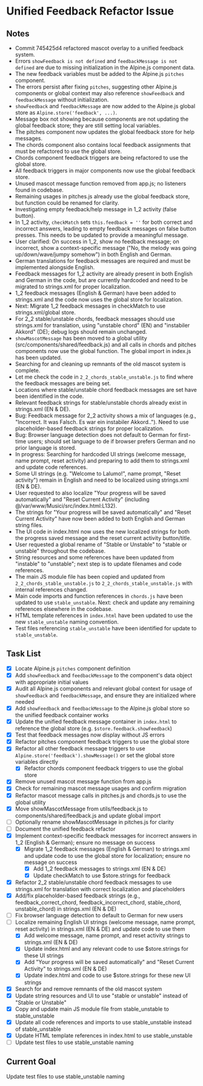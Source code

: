 # Unified Feedback Refactor Issue

## Notes
- Commit 745425d4 refactored mascot overlay to a unified feedback system.
- Errors `showFeedback is not defined` and `feedbackMessage is not defined` are due to missing initialization in the Alpine.js component data.
- The new feedback variables must be added to the Alpine.js `pitches` component.
- The errors persist after fixing `pitches`, suggesting other Alpine.js components or global context may also reference `showFeedback` and `feedbackMessage` without initialization.
- `showFeedback` and `feedbackMessage` are now added to the Alpine.js global store as `Alpine.store('feedback', ...)`.
- Message box not showing because components are not updating the global feedback store; they are still setting local variables.
- The pitches component now updates the global feedback store for help messages.
- The chords component also contains local feedback assignments that must be refactored to use the global store.
- Chords component feedback triggers are being refactored to use the global store.
- All feedback triggers in major components now use the global feedback store.
- Unused mascot message function removed from app.js; no listeners found in codebase.
- Remaining usages in pitches.js already use the global feedback store, but function could be renamed for clarity.
- Investigating empty feedback/help message in 1_2 activity (false button).
- In 1_2 activity, `checkMatch` sets `this.feedback = ''` for both correct and incorrect answers, leading to empty feedback messages on false button presses. This needs to be updated to provide a meaningful message.
- User clarified: On success in 1_2, show no feedback message; on incorrect, show a context-specific message ("No, the melody was going up/down/wave/jumpy somehow") in both English and German.
- German translations for feedback messages are required and must be implemented alongside English.
- Feedback messages for 1_2 activity are already present in both English and German in the code, but are currently hardcoded and need to be migrated to strings.xml for proper localization.
- 1_2 feedback messages (English & German) have been added to strings.xml and the code now uses the global store for localization.
- Next: Migrate 1_2 feedback messages in checkMatch to use strings.xml/global store.
- For 2_2 stable/unstable chords, feedback messages should use strings.xml for translation, using "unstable chord" (EN) and "instabiler Akkord" (DE); debug logs should remain unchanged.
- `showMascotMessage` has been moved to a global utility (src/components/shared/feedback.js) and all calls in chords and pitches components now use the global function. The global import in index.js has been updated.
- Searching for and cleaning up remnants of the old mascot system is complete.
- Let me check the code in `2_2_chords_stable_unstable.js` to find where the feedback messages are being set.
- Locations where stable/unstable chord feedback messages are set have been identified in the code.
- Relevant feedback strings for stable/unstable chords already exist in strings.xml (EN & DE).
- Bug: Feedback message for 2_2 activity shows a mix of languages (e.g., "Incorrect. It was Falsch. Es war ein instabiler Akkord.."). Need to use placeholder-based feedback strings for proper localization.
- Bug: Browser language detection does not default to German for first-time users; should set language to de if browser prefers German and no prior language is stored.
- In progress: Searching for hardcoded UI strings (welcome message, name prompt, reset activity) and preparing to add them to strings.xml and update code references.
- Some UI strings (e.g. "Welcome to Lalumo!", name prompt, "Reset activity") remain in English and need to be localized using strings.xml (EN & DE).
- User requested to also localize "Your progress will be saved automatically" and "Reset Current Activity" (including @/var/www/Musici/src/index.html:L132).
- The strings for "Your progress will be saved automatically" and "Reset Current Activity" have now been added to both English and German string files.
- The UI code in index.html now uses the new localized strings for both the progress saved message and the reset current activity button/title.
- User requested a global rename of "Stable or Unstable" to "stable or unstable" throughout the codebase.
- String resources and some references have been updated from "instable" to "unstable"; next step is to update filenames and code references.
- The main JS module file has been copied and updated from `2_2_chords_stable_unstable.js` to `2_2_chords_stable_unstable.js` with internal references changed.
- Main code imports and function references in `chords.js` have been updated to use `stable_unstable`. Next: check and update any remaining references elsewhere in the codebase.
- HTML template references in `index.html` have been updated to use the new `stable_unstable` naming convention.
- Test files referencing `stable_unstable` have been identified for update to `stable_unstable`.

## Task List
- [x] Locate Alpine.js `pitches` component definition
- [x] Add `showFeedback` and `feedbackMessage` to the component's data object with appropriate initial values
- [x] Audit all Alpine.js components and relevant global context for usage of `showFeedback` and `feedbackMessage`, and ensure they are initialized where needed
- [x] Add `showFeedback` and `feedbackMessage` to the Alpine.js global store so the unified feedback container works
- [x] Update the unified feedback message container in `index.html` to reference the global store (e.g. `$store.feedback.showFeedback`)
- [x] Test that feedback messages now display without JS errors
- [x] Refactor pitches component feedback triggers to use the global store
- [x] Refactor all other feedback message triggers to use `Alpine.store('feedback').showMessage()` or set the global store variables directly
  - [x] Refactor chords component feedback triggers to use the global store
- [x] Remove unused mascot message function from app.js
- [x] Check for remaining mascot message usages and confirm migration
- [x] Refactor mascot message calls in pitches.js and chords.js to use the global utility
- [x] Move showMascotMessage from utils/feedback.js to components/shared/feedback.js and update global import
- [ ] Optionally rename showMascotMessage in pitches.js for clarity
- [ ] Document the unified feedback refactor
- [x] Implement context-specific feedback messages for incorrect answers in 1_2 (English & German); ensure no message on success
  - [x] Migrate 1_2 feedback messages (English & German) to strings.xml and update code to use the global store for localization; ensure no message on success
    - [x] Add 1_2 feedback messages to strings.xml (EN & DE)
    - [x] Update checkMatch to use $store.strings for feedback
- [x] Refactor 2_2 stable/unstable chord feedback messages to use strings.xml for translation with correct localization and placeholders
- [x] Add/fix placeholder-based feedback strings (e.g., feedback_correct_chord, feedback_incorrect_chord, stable_chord, unstable_chord) in strings.xml (EN & DE)
- [ ] Fix browser language detection to default to German for new users
- [ ] Localize remaining English UI strings (welcome message, name prompt, reset activity) in strings.xml (EN & DE) and update code to use them
  - [x] Add welcome message, name prompt, and reset activity strings to strings.xml (EN & DE)
  - [x] Update index.html and any relevant code to use $store.strings for these UI strings
  - [x] Add "Your progress will be saved automatically" and "Reset Current Activity" to strings.xml (EN & DE)
  - [x] Update index.html and code to use $store.strings for these new UI strings
- [x] Search for and remove remnants of the old mascot system
- [x] Update string resources and UI to use "stable or unstable" instead of "Stable or Unstable"
- [x] Copy and update main JS module file from stable_unstable to stable_unstable
- [x] Update all code references and imports to use stable_unstable instead of stable_unstable
- [x] Update HTML template references in index.html to use stable_unstable
- [ ] Update test files to use stable_unstable naming

## Current Goal
Update test files to use stable_unstable naming